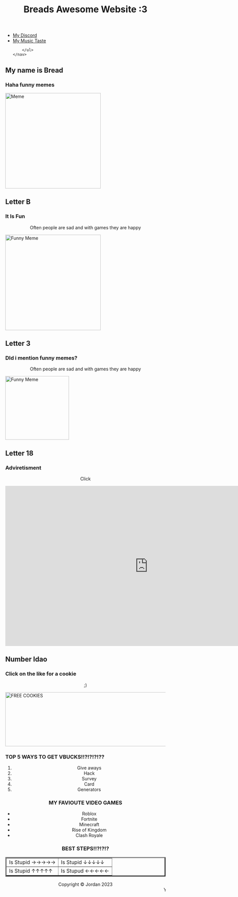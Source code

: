 <html>
	<head>
		<link rel="stylesheet" href="stylesheet.css" type="text" />
	</head>
	
</html>



<header>
<h1>Breads Awesome Website :3</h1>

</header>
<aside>	
	<nav>
		<ul>
			<li><a href="index.html">My Discord</a></li>
			<li><a href="cringe.html">My Music Taste</a></li>

		</ul>
	</nav>
</aside>
<main>
<h2>My name is Bread </h2>
<h3>Haha funny memes</h3>
<!-- <p>A text or picture that is intended to be funny</p> -->
<img src="images\Haha.png" alt="Meme" Height="300" Width="300" Class="center1">
<h2>Letter B</h2>
<h3>It Is Fun</h3>
<center>
<p>Often people are sad and with games they are happy</p>
</center>
<img src="images\download.png" alt="Funny Meme" Height="300" Width="300" Class="center">


<h2>Letter 3</h2>
<h3>DId i mention funny memes?</h3>
<center>
<p>Often people are sad and with games they are happy</p>
</center>
<img src="images\NO-WAY.gif" alt="Funny Meme" Height="200" Width="200" CLass="center2">


<h2>Letter 18</h2>
<h3>Adviretisment</h3>
<center>
<p>Click</p>
</center>
<iframe width="895" height="503" src="https://www.youtube.com/embed/a7LiQGIKO7g" title="How to Make A Pipebomb" frameborder="0" allow="accelerometer; autoplay; clipboard-write; encrypted-media; gyroscope; picture-in-picture; web-share" allowfullscreen class="center3"></iframe>
<h2>Number Idao</h2>
<h3>Click on the like for a cookie</h3>
<center>
<p>;)</p>
</center>
<a href="https://roc.lilithgames.com/en"><img src="https://www.wordstream.com/wp-content/uploads/2021/07/banner-ads-examples-disney2B.jpg" alt="FREE COOKIES" height="170" width="624" Class="Center4"></a>															 
<h3>TOP 5 WAYS TO GET VBUCKS!!?!?!?!??</h3>
<center>
<ol>
<li>Give aways</li>
<li>Hack</li>
<li>Survey</li>
<li>Card</li>
<li>Generators</li>
</ol>
<h3>MY FAVIOUTE VIDEO GAMES</h3>
<ul>
<li>Roblox</li>
<li>Fortnite</li>
<li>Minecraft</li>
<li>Rise of Kingdom</li>
<li>Clash Royale</li>
</ul>

<h3>BEST STEPS!!?!?!?</h3>
<table border="3px">
<tr>
<td>Is Stupid →→→→→</td>
<td>Is Stupid ↓↓↓↓↓</td>
</tr>
<tr>
<td>Is Stupid ↑↑↑↑↑ </td>
<td>Is Stupud ←←←←←</td>
</tr>
</table>
<footer>
	<span>Copyright &copy Jordan 2023</span>
</footer>
<marquee>YOU'VE JUST WON 100000 VBUCKS!!!!</marquee>

</center>
</main>
